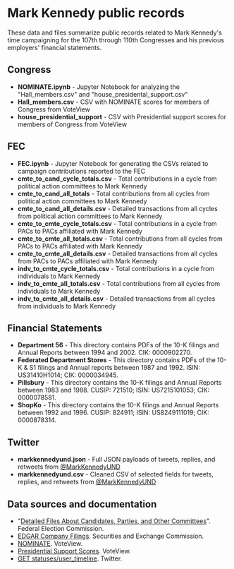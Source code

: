 # Mark Kennedy public records
These data and files summarize public records related to Mark Kennedy's time campaigning for the 107th through 110th Congresses and his previous employers' financial statements.

## Congress
* **NOMINATE.ipynb** - Jupyter Notebook for analyzing the "Hall_members.csv" and "house_presidental_support.csv"
* **Hall\_members.csv** - CSV with NOMINATE scores for members of Congress from VoteView
* **house\_presidential\_support** - CSV with Presidential support scores for members of Congress from VoteView

## FEC
* **FEC.ipynb** - Jupyter Notebook for generating the CSVs related to campaign contributions reported to the FEC
* **cmte_to_cand_cycle_totals.csv** - Total contributions in a cycle from political action committees to Mark Kennedy
* **cmte_to_cand_all_totals** - Total contributions from all cycles from political action committees to Mark Kennedy
* **cmte_to_cand_all_details.csv** - Detailed transactions from all cycles from political action committees to Mark Kennedy
* **cmte_to_cmte_cycle_totals.csv** - Total contributions in a cycle from PACs to PACs affiliated with Mark Kennedy
* **cmte_to_cmte_all_totals.csv** - Total contributions from all cycles from PACs to PACs affiliated with Mark Kennedy
* **cmte_to_cmte_all_details.csv** - Detailed transactions from all cycles from PACs to PACs affiliated with Mark Kennedy
* **indv_to_cmte_cycle_totals.csv** - Total contributions in a cycle from individuals to Mark Kennedy
* **indv_to_cmte_all_totals.csv** - Total contributions from all cycles from individuals to Mark Kennedy
* **indv_to_cmte_all_details.csv** - Detailed transactions from all cycles from individuals to Mark Kennedy

## Financial Statements
* **Department 56** - This directory contains PDFs of the 10-K filings and Annual Reports between 1994 and 2002. CIK: 0000902270.
* **Federated Department Stores** - This directory contains PDFs of the 10-K & S1 filings and Annual reports between 1987 and 1992. ISIN: US31410H1014; CIK: 0000034945.
* **Pillsbury** - This directory contains the 10-K filings and Annual Reports between 1983 and 1988. CUSIP: 721510; ISIN: US7215101053; CIK: 0000078581.
* **ShopKo** - This directory contains the 10-K filings and Annual Reports between 1992 and 1996. CUSIP: 824911; ISIN: US8249111019; CIK: 0000878314.

## Twitter
* **markkennedyund.json** - Full JSON payloads of tweets, replies, and retweets from [@MarkKennedyUND](https://twitter.com/MarkKennedyUND)
* **markkennedyund.csv** - Cleaned CSV of selected fields for tweets, replies, and retweets from [@MarkKennedyUND](https://twitter.com/MarkKennedyUND)

## Data sources and documentation
* "[Detailed Files About Candidates, Parties, and Other Committees](https://classic.fec.gov/finance/disclosure/ftpdet.shtml)". Federal Election Commission.
* [EDGAR Company Filings](https://www.sec.gov/edgar/searchedgar/companysearch.html). Securities and Exchange Commission.
* [NOMINATE](https://voteview.com/data). VoteView.
* [Presidential Support Scores](https://voteview.com/articles/presidential_support_scores). VoteView.
* [GET statuses/user\_timeline](https://developer.twitter.com/en/docs/tweets/timelines/api-reference/get-statuses-user_timeline.html). Twitter.